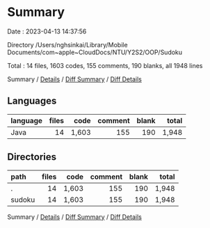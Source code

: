 # Summary

Date : 2023-04-13 14:37:56

Directory /Users/nghsinkai/Library/Mobile Documents/com~apple~CloudDocs/NTU/Y2S2/OOP/Sudoku

Total : 14 files,  1603 codes, 155 comments, 190 blanks, all 1948 lines

Summary / [Details](details.md) / [Diff Summary](diff.md) / [Diff Details](diff-details.md)

## Languages
| language | files | code | comment | blank | total |
| :--- | ---: | ---: | ---: | ---: | ---: |
| Java | 14 | 1,603 | 155 | 190 | 1,948 |

## Directories
| path | files | code | comment | blank | total |
| :--- | ---: | ---: | ---: | ---: | ---: |
| . | 14 | 1,603 | 155 | 190 | 1,948 |
| sudoku | 14 | 1,603 | 155 | 190 | 1,948 |

Summary / [Details](details.md) / [Diff Summary](diff.md) / [Diff Details](diff-details.md)